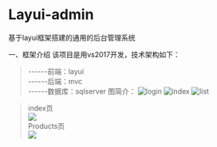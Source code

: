 # Layui-admin
基于layui框架搭建的通用的后台管理系统

一、框架介绍
该项目是用vs2017开发，技术架构如下：   
>------前端：layui   
>------后端：mvc   
>------数据库：sqlserver
图简介：
![login](https://user-images.githubusercontent.com/32060963/119222723-59866d00-bb28-11eb-80e4-824e9678cd1e.png)
![index](https://user-images.githubusercontent.com/32060963/119222724-5c815d80-bb28-11eb-97de-21c0a0d99af1.png)
![list](https://user-images.githubusercontent.com/32060963/119222725-5d19f400-bb28-11eb-8eed-20b5d8a8fb0b.png)



> index页  
![](https://github.com/MrBlack0/sources/blob/master/images/index.png)  
>Products页  
![](https://github.com/MrBlack0/sources/blob/master/images/products.png)   
